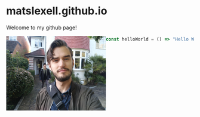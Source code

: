 # matslexell.github.io
Welcome to my github page!

<img align="left" src="./resources/bild.jpg" alt="Mats Lexell" style="height: 200px"/>

```Typescript
const helloWorld = () => "Hello World!";
```


